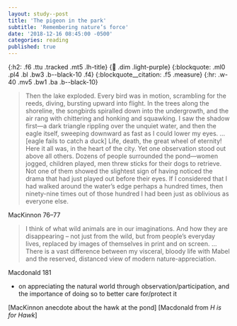 ```yaml
---
layout: study--post
title: 'The pigeon in the park'
subtitle: 'Remembering nature’s force'
date: '2018-12-16 08:45:00 -0500'
categories: reading
published: true
---
```


{:h2: .f6 .ttu .tracked .mt5 .lh-title}
{:link: .dim .light-purple}
{:blockquote: .ml0 .pl4 .bl .bw3 .b--black-10 .f4}
{:blockquote__citation: .f5 .measure}
{:hr: .w-40 .mv5 .bw1 .ba .b--black-10}

> Then the lake exploded. Every bird was in motion, scrambling for the reeds, diving, bursting upward into flight. In the trees along the shoreline, the songbirds spiralled down into the undergrowth, and the air rang with chittering and honking and squawking. I saw the shadow first—a dark triangle rippling over the unquiet water, and then the eagle itself, sweeping downward as fast as I could lower my eyes. ...
> [eagle fails to catch a duck]
> Life, death, the great wheel of eternity!  Here it all was, in the heart of the city. Yet one observation stood out above all others. Dozens of people surrounded the pond—women jogged, children played, men threw sticks for their dogs to retrieve. Not one of them showed the slightest sign of having noticed the drama that had just played out before their eyes. If I considered that I had walked around the water’s edge perhaps a hundred times, then ninety-nine times out of those hundred I had been just as oblivious as everyone else.

MacKinnon 76–77

> I think of what wild animals are in our imaginations. And how they are disappearing – not just from the wild, but from people’s everyday lives, replaced by images of themselves in print and on screen. ... There is a vast difference between my visceral, bloody life with Mabel and the reserved, distanced view of modern nature-appreciation.

Macdonald 181

* on appreciating the natural world through observation/participation, and the importance of doing so to better care for/protect it

[MacKinnon anecdote about the hawk at the pond]
[Macdonald from _H is for Hawk_]
